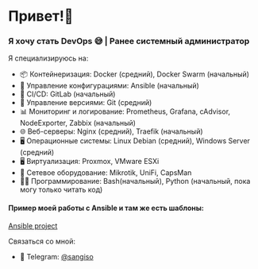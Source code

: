 # Привет!👋

### Я хочу стать DevOps 😅 | Ранее системный администратор

Я специализируюсь на:
- 📦 Контейнеризация: Docker (средний), Docker Swarm (начальный)
- 📜 Управление конфигурациями: Ansible (начальный)
- 🚀 CI/CD: GitLab (начальный)
- 💾 Управление версиями: Git (средний)
- 📊 Мониторинг и логирование: Prometheus, Grafana, cAdvisor, NodeExporter, Zabbix (начальный)
- 🌐 Веб-серверы: Nginx (средний), Traefik (начальный)
- 🖥️ Операционные системы: Linux Debian (средний), Windows Server (средний)
- 🖥️ Виртуализация: Proxmox, VMware ESXi
- 🛜 Сетевое оборудование: Mikrotik, UniFi, CapsMan
- 👨‍💻 Программирование: Bash(начальный), Python (начальный, пока могу только читать код)

#### Пример моей работы с Ansible и там же есть шаблоны:
[Ansible project](https://github.com/mizhakov/test_ansible)

Связаться со мной:
- 📨 Telegram: [@sangiso](https://t.me/sangiso)
